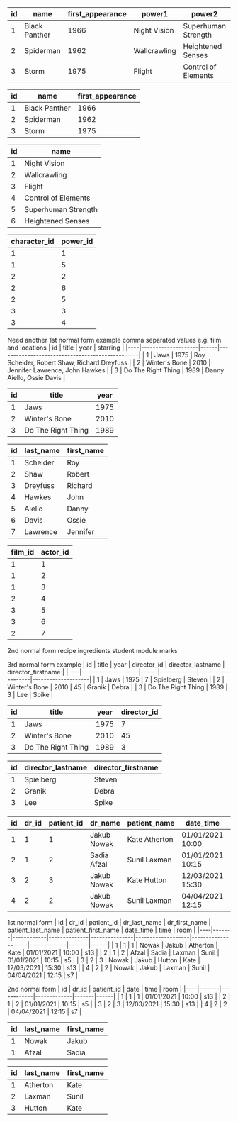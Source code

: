 | id | name          | first_appearance | power1       | power2              | power3              |
|----|---------------|------------------|--------------|---------------------|---------------------|
| 1  | Black Panther | 1966             | Night Vision | Superhuman Strength | null                |
| 2  | Spiderman     | 1962             | Wallcrawling | Heightened Senses   | Superhuman Strength |
| 3  | Storm         | 1975             | Flight       | Control of Elements | null                |

| id | name          | first_appearance |
|----|---------------|------------------|
| 1  | Black Panther | 1966             |
| 2  | Spiderman     | 1962             |
| 3  | Storm         | 1975             |

| id | name                |
|----|---------------------|
| 1  | Night Vision        |
| 2  | Wallcrawling        |
| 3  | Flight              |
| 4  | Control of Elements |
| 5  | Superhuman Strength |
| 6  | Heightened Senses   |

| character_id | power_id |
|--------------|----------|
| 1            | 1        |
| 1            | 5        |
| 2            | 2        |
| 2            | 6        |
| 2            | 5        |
| 3            | 3        |
| 3            | 4        |

Need another 1st normal form example comma separated values e.g. film and locations
| id | title              | year | starring                                        |
|----|--------------------|------|-------------------------------------------------|
| 1  | Jaws               | 1975 | Roy Scheider, Robert Shaw, Richard Dreyfuss     |
| 2  | Winter's Bone      | 2010 | Jennifer Lawrence, John Hawkes |
| 3  | Do The Right Thing | 1989 | Danny Aiello, Ossie Davis             |

| id | title              | year |
|----|--------------------|------|
| 1  | Jaws               | 1975 |
| 2  | Winter's Bone      | 2010 |
| 3  | Do The Right Thing | 1989 |

| id | last_name | first_name |
|----|-----------|------------|
| 1  | Scheider  | Roy        |
| 2  | Shaw      | Robert     |
| 3  | Dreyfuss  | Richard    |
| 4  | Hawkes    | John       |
| 5  | Aiello    | Danny      |
| 6  | Davis     | Ossie      |
| 7  | Lawrence  | Jennifer   |

| film_id | actor_id |
|---------|----------|
| 1       | 1        |
| 1       | 2        |
| 1       | 3        |
| 2       | 4        |
| 3       | 5        |
| 3       | 6        |
| 2       | 7        |

2nd normal form
recipe ingredients
student module marks

3rd normal form example
| id | title              | year | director_id | director_lastname | director_firstname |
|----|--------------------|------|-------------|-------------------|--------------------|
| 1  | Jaws               | 1975 | 7           | Spielberg         | Steven             |
| 2  | Winter's Bone      | 2010 | 45          | Granik            | Debra              |
| 3  | Do The Right Thing | 1989 | 3           | Lee               | Spike              |

| id | title              | year | director_id |
|----|--------------------|------|-------------|
| 1  | Jaws               | 1975 | 7           |
| 2  | Winter's Bone      | 2010 | 45          |
| 3  | Do The Right Thing | 1989 | 3           |

| id | director_lastname | director_firstname |
|----|-------------------|--------------------|
| 1  | Spielberg         | Steven             |
| 2  | Granik            | Debra              |
| 3  | Lee               | Spike              |



| id | dr_id | patient_id | dr_name     | patient_name  | date_time        | room |
|----|-------|------------|-------------|---------------|------------------|------|
| 1  | 1     | 1          | Jakub Nowak | Kate Atherton | 01/01/2021 10:00 | s13  |
| 2  | 1     | 2          | Sadia Afzal | Sunil Laxman  | 01/01/2021 10:15 | s5   |
| 3  | 2     | 3          | Jakub Nowak | Kate Hutton   | 12/03/2021 15:30 | s13  |
| 4  | 2     | 2          | Jakub Nowak | Sunil Laxman  | 04/04/2021 12:15 | s7   |

1st normal form
| id | dr_id | patient_id | dr_last_name | dr_first_name | patient_last_name | patient_first_name | date_time   | time  | room |
|----|-------|------------|--------------|---------------|-------------------|--------------------|-------------|-------|------|
| 1  | 1     | 1          | Nowak        | Jakub         |  Atherton         | Kate               | 01/01/2021  | 10:00 | s13  |
| 2  | 1     | 2          | Afzal        | Sadia         | Laxman            | Sunil              | 01/01/2021  | 10:15 | s5   |
| 3  | 2     | 3          | Nowak        | Jakub         | Hutton            | Kate               | 12/03/2021  | 15:30 | s13  |
| 4  | 2     | 2          | Nowak        | Jakub         | Laxman            | Sunil              | 04/04/2021  | 12:15 | s7   |

2nd normal form
| id | dr_id | patient_id | date        | time  | room |
|----|-------|------------|-------------|-------|------|
| 1  | 1     | 1          | 01/01/2021  | 10:00 | s13  |
| 2  | 1     | 2          | 01/01/2021  | 10:15 | s5   |
| 3  | 2     | 3          | 12/03/2021  | 15:30 | s13  |
| 4  | 2     | 2          | 04/04/2021  | 12:15 | s7   |

| id | last_name | first_name |
|----|-----------|------------|
| 1  | Nowak     | Jakub      |
| 1  | Afzal     | Sadia      |

| id | last_name | first_name |
|----|-----------|------------|
| 1  | Atherton  | Kate       |
| 2  | Laxman    | Sunil      |
| 3  | Hutton    | Kate       |
